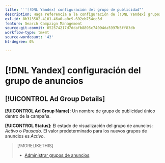 ```yaml
---
title: '''[!DNL Yandex] configuración del grupo de publicidad"'
description: Haga referencia a la configuración de [!DNL Yandex] grupos de anuncios.
exl-id: 8b313502-4101-46a0-a0c9-692eb754cc3d
feature: Search Campaign Management
source-git-commit: 052574217d7ddafb8895c74094da5997b5ff83db
workflow-type: tm+mt
source-wordcount: '43'
ht-degree: 0%

---
```


# [!DNL Yandex] configuración del grupo de anuncios

## [!UICONTROL Ad Group Details]

**[!UICONTROL Ad Group Name]:** Un nombre de grupo de publicidad único dentro de la campaña.

**[!UICONTROL Status]:** El estado de visualización del grupo de anuncios: *Activo* o *Pausado*. El valor predeterminado para los nuevos grupos de anuncios es *Activo*.

>[!MORELIKETHIS]
>
>* [Administrar grupos de anuncios](/help/search-social-commerce/campaign-management/campaigns/ad-group-manage.md)
